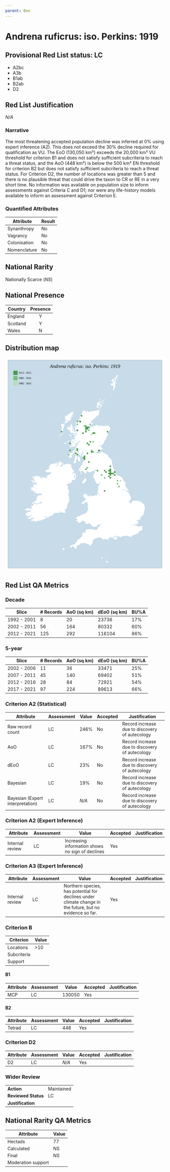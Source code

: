 ```yaml
---
parent: Bee
---
```


# Andrena ruficrus: iso. Perkins: 1919

## Provisional Red List status: LC
- A2bc
- A3b
- B1ab
- B2ab
- D2

## Red List Justification
*N/A*

### Narrative


The most threatening accepted population decline was inferred at 0% using expert inference (A2). This does not exceed the 30% decline required for qualification as VU. The EoO (130,050 km²) exceeds the 20,000 km² VU threshold for criterion B1 and does not satisfy sufficient subcriteria to reach a threat status, and the AoO (448 km²) is below the 500 km² EN threshold for criterion B2 but does not satisfy sufficient subcriteria to reach a threat status. For Criterion D2, the number of locations was greater than 5 and there is no plausible threat that could drive the taxon to CR or RE in a very short time. No information was available on population size to inform assessments against Criteria C and D1; nor were any life-history models available to inform an assessment against Criterion E.

### Quantified Attributes
|Attribute|Result|
|---|---|
|Synanthropy|No|
|Vagrancy|No|
|Colonisation|No|
|Nomenclature|No|


## National Rarity
Nationally Scarce (*NS*)

## National Presence
|Country|Presence
|---|:-:|
|England|Y|
|Scotland|Y|
|Wales|N|


## Distribution map
![](../map/58.svg)

## Red List QA Metrics
### Decade
| Slice | # Records | AoO (sq km) | dEoO (sq km) |BU%A |
|---|---|---|---|---|
|1992 - 2001|8|20|23736|17%|
|2002 - 2011|56|164|80332|60%|
|2012 - 2021|125|292|116104|86%|

### 5-year
| Slice | # Records | AoO (sq km) | dEoO (sq km) |BU%A |
|---|---|---|---|---|
|2002 - 2006|11|36|33471|25%|
|2007 - 2011|45|140|69402|51%|
|2012 - 2016|28|84|72921|54%|
|2017 - 2021|97|224|89613|66%|

### Criterion A2 (Statistical)
|Attribute|Assessment|Value|Accepted|Justification
|---|---|---|---|---|
|Raw record count|LC|246%|No|Record increase due to discovery of autecology|
|AoO|LC|167%|No|Record increase due to discovery of autecology|
|dEoO|LC|23%|No|Record increase due to discovery of autecology|
|Bayesian|LC|19%|No|Record increase due to discovery of autecology|
|Bayesian (Expert interpretation)|LC|*N/A*|No|Record increase due to discovery of autecology|

### Criterion A2 (Expert Inference)
|Attribute|Assessment|Value|Accepted|Justification
|---|---|---|---|---|
|Internal review|LC|Increasing information shows no sign of declines|Yes||

### Criterion A3 (Expert Inference)
|Attribute|Assessment|Value|Accepted|Justification
|---|---|---|---|---|
|Internal review|LC|Northern species, has potential for declines under climate change in the future, but no evidence so far.|Yes||

### Criterion B
|Criterion| Value|
|---|---|
|Locations|>10|
|Subcriteria||
|Support||

#### B1
|Attribute|Assessment|Value|Accepted|Justification
|---|---|---|---|---|
|MCP|LC|130050|Yes||

#### B2
|Attribute|Assessment|Value|Accepted|Justification
|---|---|---|---|---|
|Tetrad|LC|448|Yes||

### Criterion D2
|Attribute|Assessment|Value|Accepted|Justification
|---|---|---|---|---|
|D2|LC|*N/A*|Yes||

### Wider Review
|  |  |
|---|---|
|**Action**|Maintained|
|**Reviewed Status**|LC|
|**Justification**||

## National Rarity QA Metrics
|Attribute|Value|
|---|---|
|Hectads|77|
|Calculated|NS|
|Final|NS|
|Moderation support||
